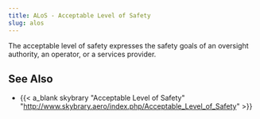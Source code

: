 ```yaml
---
title: ALoS - Acceptable Level of Safety
slug: alos
---
```


The acceptable level of safety expresses the safety goals of an oversight authority,
an operator, or a services provider.

## See Also

* {{< a_blank skybrary "Acceptable Level of Safety" "http://www.skybrary.aero/index.php/Acceptable_Level_of_Safety" >}}
